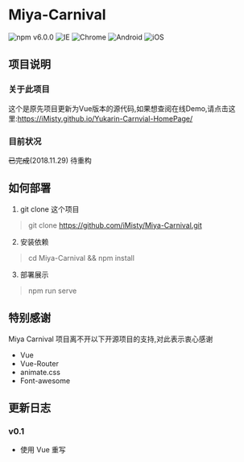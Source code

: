# Miya-Carnival

![npm v6.0.0](https://img.shields.io/badge/NPM-6.0.0-blue.svg) 
![IE](https://img.shields.io/badge/IE-10%2B-ff69b4.svg) 
![Chrome](https://img.shields.io/badge/Chrome-29%2B-brightgreen.svg) 
![Android](https://img.shields.io/badge/Android-4.4%2B-brightgreen.svg) 
![iOS](https://img.shields.io/badge/iOS-9.2%2B-brightgreen.svg)

## 项目说明

### 关于此项目

这个是原先项目更新为Vue版本的源代码,如果想查阅在线Demo,请点击这里:https://iMisty.github.io/Yukarin-Carnvial-HomePage/

### 目前状况

~~已完成~~(2018.11.29)
待重构

## 如何部署

1. git clone 这个项目

> git clone https://github.com/iMisty/Miya-Carnival.git

2. 安装依赖

> cd Miya-Carnival && npm install

3. 部署展示

> npm run serve

## 特别感谢

Miya Carnival 项目离不开以下开源项目的支持,对此表示衷心感谢

- Vue
- Vue-Router
- animate.css
- Font-awesome


## 更新日志

### v0.1

- 使用 Vue 重写
